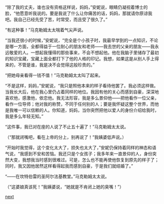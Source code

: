 
“除了我的丈夫，谁也没有资格这样说，妈妈，”安妮说，眼睛仍凝视着博士的脸，“他愿意听我说的。要是我说了什么让你痛苦的话，妈妈，那就请你原谅我吧。我自己已经先受了苦，时常受，而且受了很久了。”

“有这种事！”马克勒姆太太喘着气尖声说。

“当我还很小的时候，”安妮说，“完全是个小孩子时，我最早学到的一点知识，不论是哪一方面，全都得益于一位耐心的朋友和老师——我去世的父亲的朋友——我永远敬爱的人。一想起我懂得的那些事来，不会不想起他。他在我脑子里储存了最初的知识宝藏，宝藏上面全都打下了他的人格的印记。我想，如果这是从别人手上得来的，不管是谁，我是决不会觉得这般珍贵的。”

“把她母亲看得一钱不值！”马克勒姆太太叫了起来。

“不是这样，妈妈，”安妮说，“我只是照他本来的样子看待他罢了。我必须这样做。当我长大后，他在我心里仍占着同样的地位。我因有他的关心而感到自豪，深深地喜欢他，感激他，依恋他。我无法形容，我是多么景仰他——把他看作一位父亲，看作一位导师；他对我的称赞，不同于任何别的人；要是我怀疑这整个世界，而他是我唯一可以信赖的人。你知道，妈妈，当你突然把他以爱人的身份介绍给我时，我是多么年轻无知。”

“这件事，我已对在座的人说了不止五十遍了！”马克勒姆太太说。

（“那就闭嘴吧，看在上帝的分上，别再说了！”我姨婆低声说。）

“开始时我觉得，这个变化太大了，损失也太大了，”安妮仍保持着同样的神态和语气说，“我感到不安和苦恼。我还只是个女孩子；我多年来一直景仰的人，身份突然大变，我想我当时感到很难过。可是，怎么也不能再使他恢复到原先的样子了；同时，我又因他居然这样看得起我而感到自豪，于是我们就结婚了。”

“——在坎特伯雷的圣阿尔法基教堂。”马克勒姆太太说。

（“这婆娘真该死！”我姨婆说，“她就是不肯闭上她的臭嘴！”）

[next](page584)